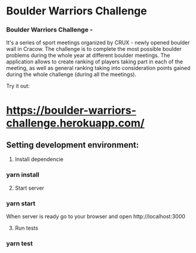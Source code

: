 # Boulder Warriors Challenge

### Boulder Warriors Challenge - 
It's a series of sport meetings organized by CRUX - newly opened boulder wall in Cracow.
The challenge is to complete the most possible boulder problems during the whole year at different boulder meetings.
The application allows to create ranking of players taking part in each of the meeting,
as well as general ranking taking into consideration points gained during the whole challenge (during all the meetings).

Try it out:

# https://boulder-warriors-challenge.herokuapp.com/

## Setting development environment:

1. Install dependencie
### yarn install

2. Start server
### yarn start

When server is ready go to your browser and open http://localhost:3000

3. Run tests
### yarn test
